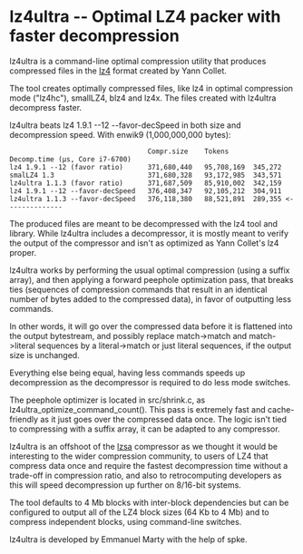 lz4ultra -- Optimal LZ4 packer with faster decompression
========================================================

lz4ultra is a command-line optimal compression utility that produces compressed files in the [lz4](https://github.com/lz4/lz4) format created by Yann Collet.

The tool creates optimally compressed files, like lz4 in optimal compression mode ("lz4hc"), smallLZ4, blz4 and lz4x. The files created with lz4ultra decompress faster.

lz4ultra beats lz4 1.9.1 --12 --favor-decSpeed in both size and decompression speed. With enwik9 (1,000,000,000 bytes):

                                      Compr.size    Tokens      Decomp.time (μs, Core i7-6700)
    lz4 1.9.1 --12 (favor ratio)      371,680,440   95,708,169  345,272
    smalLZ4 1.3                       371,680,328   93,172,985  343,571
    lz4ultra 1.1.3 (favor ratio)      371,687,509   85,910,002  342,159
    lz4 1.9.1 --12 --favor-decSpeed   376,408,347   92,105,212  304,911
    lz4ultra 1.1.3 --favor-decSpeed   376,118,380   88,521,891  289,355 <--------------

The produced files are meant to be decompressed with the lz4 tool and library. While lz4ultra includes a decompressor, it is mostly meant to verify the output of the compressor and isn't as optimized as Yann Collet's lz4 proper.

lz4ultra works by performing the usual optimal compression (using a suffix array), and then applying a forward peephole optimization pass, that breaks ties (sequences of compression commands that result in an identical number of bytes added to the compressed data), in favor of outputting less commands.

In other words, it will go over the compressed data before it is flattened into the output bytestream, and possibly replace match->match and match->literal sequences by a literal->match or just literal sequences, if the output size is unchanged.

Everything else being equal, having less commands speeds up decompression as the decompressor is required to do less mode switches.

The peephole optimizer is located in src/shrink.c, as lz4ultra_optimize_command_count(). This pass is extremely fast and cache-friendly as it just goes over the compressed data once. The logic isn't tied to compressing with a suffix array, it can be adapted to any compressor.

lz4ultra is an offshoot of the [lzsa](https://github.com/emmanuel-marty/lzsa) compressor as we thought it would be interesting to the wider compression community, to users of LZ4 that compress data once and require the fastest decompression time without a trade-off in compression ratio, and also to retrocomputing developers as this will speed decompression up further on 8/16-bit systems.

The tool defaults to 4 Mb blocks with inter-block dependencies but can be configured to output all of the LZ4 block sizes (64 Kb to 4 Mb) and to compress independent blocks, using command-line switches.

lz4ultra is developed by Emmanuel Marty with the help of spke.
